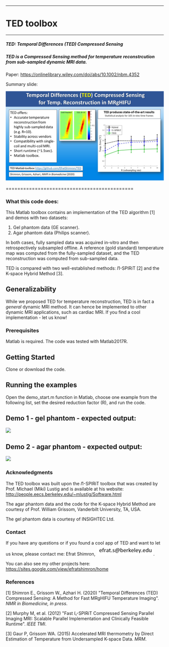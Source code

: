 ----------------------------------------------------------------------------------------
# TED toolbox

-----------------------------------------------------------------------------------------
##### TED: Temporal Differences (TED) Compressed Sensing

##### TED is a Compressed Sensing method for temperature reconstrcution from sub-sampled dynamic MRI data.

Paper: https://onlinelibrary.wiley.com/doi/abs/10.1002/nbm.4352

Summary slide:

![demo1](README_figures/slide.jpg)

 ============================================

### What this code does:
This Matlab toolbox contains an implementation of the TED  algorithm [1] and demos with two datasets:
1. Gel phantom data (GE scanner).
2. Agar phantom data (Philips scanner).

In both cases, fully sampled data was acquired in-vitro and then retrospectively subsampled offline. A reference (gold standard) temperature map was computed from the fully-sampled dataset, and the TED reconstruction was computed from sub-sampled data.

TED is compared with two well-established methods: *l*1-SPIRiT [2] and the K-space Hybrid Method [3].

## Generalizability
While we proposed TED for temperature reconstruction, TED is in fact a *general* dynamic MRI method. It can hence be implemented to other dynamic MRI applications, such as cardiac MRI. If you find a cool implementation - let us know!

### Prerequisites
Matlab is required. The code was tested with Matlab2017R.

## Getting Started
Clone or download the code.


## Running the examples
Open the demo_start.m function in Matlab, choose one example from the following list, set the desired
reduction factor (R), and run the code.

## Demo 1 - gel phantom - expected output:

[<img src="README_figures/gel_phantom.jpg" width="350" >](README_figures/gel_phantom.jpg)

## Demo 2 - agar phantom - expected output:

[<img src="README_figures/agar_phantom.jpg" width="350" >](README_figures/agar_phantom.jpg)

### Acknowledgments

The TED toolbox was built upon the *l*1-SPIRiT toolbox that was created by Prof. Michael (Miki) Lustig and is available at his website:
http://people.eecs.berkeley.edu/~mlustig/Software.html

The agar phantom data and the code for the K-space Hybrid Method are courtesy of Prof. William Grissom, Vanderbilt University, TA, USA.

The gel phantom data is courtesy of INSIGHTEC Ltd.

### Contact
If you have any questions or if you found a cool app of TED and want to let us know, please contact me:
Efrat Shimron, ![demo3](README_figures/es_email.PNG).

You can also see my other projects here:
https://sites.google.com/view/efratshimron/home

### References
[1] Shimron E., Grissom W., Azhari H. (2020) "Temporal Differences (TED) Compressed Sensing: A Method for Fast MRgHIFU Temperature Imaging". *NMR in Biomedicine, in press*.

[2] Murphy M, et al. (2012) "Fast *l*₁-SPIRiT Compressed Sensing Parallel Imaging MRI: Scalable Parallel Implementation and Clinically Feasible Runtime". *IEEE TMI*.

[3] Gaur P, Grissom WA. (2015) Accelerated MRI thermometry by Direct Estimation of Temperature from Undersampled K-space Data. *MRM*.

